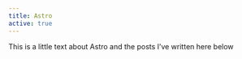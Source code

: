 ```yaml
---
title: Astro
active: true
---
```


This is a little text about Astro and the posts I’ve written here below
